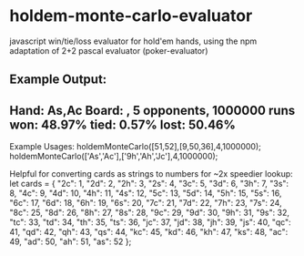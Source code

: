 # holdem-monte-carlo-evaluator
javascript win/tie/loss evaluator for hold'em hands, using the npm adaptation of 2+2 pascal evaluator (poker-evaluator)

Example Output:
------------------------------------------------
Hand: As,Ac
Board: , 5 opponents, 1000000 runs
won: 48.97%
tied: 0.57%
lost: 50.46%
------------------------------------------------

Example Usages:
holdemMonteCarlo([51,52],[9,50,36],4,1000000);
holdemMonteCarlo(['As','Ac'],['9h','Ah','Jc'],4,1000000);

Helpful for converting cards as strings to numbers for ~2x speedier lookup:
let cards = {
 "2c": 1,
 "2d": 2,
 "2h": 3,
 "2s": 4,
 "3c": 5,
 "3d": 6,
 "3h": 7,
 "3s": 8,
 "4c": 9,
 "4d": 10,
 "4h": 11,
 "4s": 12,
 "5c": 13,
 "5d": 14,
 "5h": 15,
 "5s": 16,
 "6c": 17,
 "6d": 18,
 "6h": 19,
 "6s": 20,
 "7c": 21,
 "7d": 22,
 "7h": 23,
 "7s": 24,
 "8c": 25,
 "8d": 26,
 "8h": 27,
 "8s": 28,
 "9c": 29,
 "9d": 30,
 "9h": 31,
 "9s": 32,
 "tc": 33,
 "td": 34,
 "th": 35,
 "ts": 36,
 "jc": 37,
 "jd": 38,
 "jh": 39,
 "js": 40,
 "qc": 41,
 "qd": 42,
 "qh": 43,
 "qs": 44,
 "kc": 45,
 "kd": 46,
 "kh": 47,
 "ks": 48,
 "ac": 49,
 "ad": 50,
 "ah": 51,
 "as": 52
};
